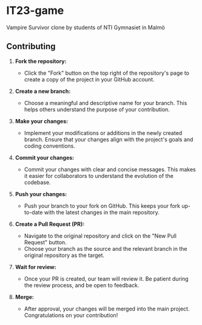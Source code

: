 # IT23-game
Vampire Survivor clone by students of NTI Gymnasiet in Malmö

## Contributing
1. **Fork the repository:**
   - Click the "Fork" button on the top right of the repository's page to create a copy of the project in your GitHub account.

2. **Create a new branch:**
   - Choose a meaningful and descriptive name for your branch. This helps others understand the purpose of your contribution.

3. **Make your changes:**
   - Implement your modifications or additions in the newly created branch. Ensure that your changes align with the project's goals and coding conventions.

4. **Commit your changes:**
   - Commit your changes with clear and concise messages. This makes it easier for collaborators to understand the evolution of the codebase.

5. **Push your changes:**
   - Push your branch to your fork on GitHub. This keeps your fork up-to-date with the latest changes in the main repository.

6. **Create a Pull Request (PR):**
   - Navigate to the original repository and click on the "New Pull Request" button.
   - Choose your branch as the source and the relevant branch in the original repository as the target.

7. **Wait for review:**
   - Once your PR is created, our team will review it. Be patient during the review process, and be open to feedback.

8. **Merge:**
   - After approval, your changes will be merged into the main project. Congratulations on your contribution!
